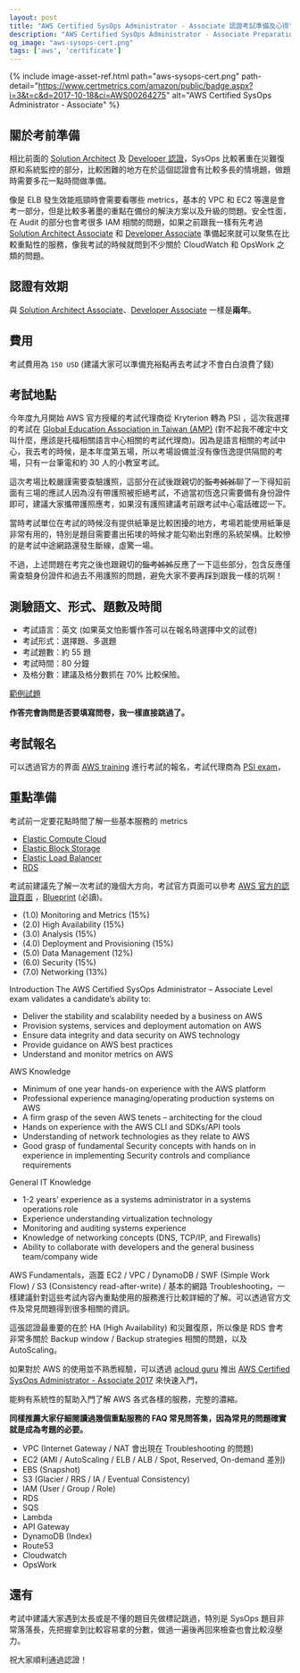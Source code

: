 ```yaml
---
layout: post
title: "AWS Certified SysOps Administrator - Associate 認證考試準備及心得"
description: "AWS Certified SysOps Administrator - Associate Preparation"
og_image: "aws-sysops-cert.png"
tags: ['aws', 'certificate']
---
```


{% include image-asset-ref.html path="aws-sysops-cert.png" path-detail="https://www.certmetrics.com/amazon/public/badge.aspx?i=3&t=c&d=2017-10-18&ci=AWS00264275" alt="AWS Certified SysOps Administrator - Associate" %}

## 關於考前準備

相比前面的 [Solution Architect][aws-saa] 及 [Developer 認證][aws-da]，SysOps 比較著重在災難復原和系統監控的部分，比較困難的地方在於這個認證會有比較多長的情境題，做題時需要多花一點時間做準備。

像是 ELB 發生效能瓶頸時會需要看哪些 metrics，基本的 VPC 和 EC2 等還是會考一部分，但是比較多著墨的重點在備份的解決方案以及升級的問題。安全性面，在 Audit 的部分也會考很多 IAM 相關的問題，如果之前跟我一樣有先考過 [Solution Architect Associate][aws-saa] 和 [Developer Associate][aws-da] 準備起來就可以聚焦在比較重點性的服務，像我考試的時候就問到不少關於 CloudWatch 和 OpsWork 之類的問題。

## 認證有效期

與 [Solution Architect Associate][aws-saa]、[Developer Associate][aws-da] 一樣是**兩年**。


## 費用

考試費用為 `150 USD` (建議大家可以準備充裕點再去考試才不會白白浪費了錢)

## 考試地點

今年度九月開始 AWS 官方授權的考試代理商從 Kryterion 轉為 PSI ，這次我選擇的考試在 [Global Education Association in Taiwan (AMP)][map] (對不起我不確定中文叫什麼，應該是托福相關語言中心相關的考試代理商)。因為是語言相關的考試中心，我去考的時候，是本年度第五場，所以考場設備並沒有像恆逸提供隔間的考場，只有一台筆電和約 30 人的小教室考試。

這次考場比較嚴謹需要查驗護照，這部分在試後跟親切的~~監考姊姊~~聊了一下得知前面有三場的應試人因為沒有帶護照被拒絕考試，不過當初恆逸只需要備有身份證件即可，建議大家攜帶護照應考，如果沒有護照建議考前跟考試中心電話確認一下。

當時考試單位在考試的時候沒有提供紙筆是比較困擾的地方，考場若能使用紙筆是非常有用的，特別是題目需要畫出拓墣的時候才能勾勒出對應的系統架構。比較慘的是考試中途網路還發生斷線，虛驚一場。

不過，上述問題在考完之後也跟親切的~~監考姊姊~~反應了一下這些部分，包含反應僅需查驗身份證件和過去不用護照的問題，避免大家不要再踩到跟我一樣的坑啊！


## 測驗語文、形式、題數及時間

- 考試語言：英文 (如果英文怕影響作答可以在報名時選擇中文的試卷)
- 考試形式：選擇題、多選題
- 考試題數：約 55 題
- 考試時間：80 分鐘
- 及格分數：建議及格分數抓在 70% 比較保險。

[範例試題][example-exam]

**作答完會詢問是否要填寫問卷，我一樣直接跳過了。**


## 考試報名

可以透過官方的界面 [AWS training](https://www.aws.training/) 進行考試的報名，考試代理商為 [PSI exam](https://candidate.psiexams.com/)，


## 重點準備


考試前一定要花點時間了解一些基本服務的 metrics
- [Elastic Compute Cloud][ec2-metrics]
- [Elastic Block Storage][ebs-metrics]
- [Elastic Load Balancer][elb-metrics]
- [RDS][rds-metrics]


考試前建議先了解一次考試的幾個大方向，考試官方頁面可以參考 [AWS 官方的認證頁面][aws-sysops] ，[Blueprint][aws-sysops-blueprint] (必讀)。

- (1.0) Monitoring and Metrics (15%)
- (2.0) High Availability (15%)
- (3.0) Analysis (15%)
- (4.0) Deployment and Provisioning (15%)
- (5.0) Data Management (12%)
- (6.0) Security (15%)
- (7.0) Networking (13%)

Introduction
The AWS Certified SysOps Administrator – Associate Level exam validates a candidate’s ability to:
- Deliver the stability and scalability needed by a business on AWS
- Provision systems, services and deployment automation on AWS
- Ensure data integrity and data security on AWS technology
- Provide guidance on AWS best practices
- Understand and monitor metrics on AWS

AWS Knowledge
- Minimum of one year hands-on experience with the AWS platform
- Professional experience managing/operating production systems on AWS
- A firm grasp of the seven AWS tenets – architecting for the cloud
- Hands on experience with the AWS CLI and SDKs/API tools
- Understanding of network technologies as they relate to AWS
- Good grasp of fundamental Security concepts with hands on in experience in implementing Security controls and compliance requirements

General IT Knowledge
- 1-2 years’ experience as a systems administrator in a systems operations role
- Experience understanding virtualization technology
- Monitoring and auditing systems experience
- Knowledge of networking concepts (DNS, TCP/IP, and Firewalls)
- Ability to collaborate with developers and the general business team/company wide


AWS Fundamentals，涵蓋 EC2 / VPC / DynamoDB / SWF (Simple Work Flow) / S3 (Consistency read-after-write) / 基本的網路 Troubleshooting，一樣建議針對這些考試內容內重點使用的服務進行比較詳細的了解。可以透過官方文件及常見問題得到很多相關的資訊。

這張認證最重要的在於 HA (High Availability) 和災難復原，所以像是 RDS 會考非常多關於 Backup window / Backup strategies 相關的問題，以及 AutoScaling。

如果對於 AWS 的使用並不熟悉經驗，可以透過 [acloud guru][acloud-guru] 推出 [AWS Certified SysOps Administrator - Associate 2017][acloud-guru-sysops] 來快速入門，

能夠有系統性的幫助入門了解 AWS 各式各樣的服務，完整的濃縮。

**同樣推薦大家仔細閱讀過幾個重點服務的 FAQ 常見問答集，因為常見的問題確實就是成為考題的必要。**

- VPC (Internet Gateway / NAT 會出現在 Troubleshooting 的問題)
- EC2 (AMI / AutoScaling / ELB / ALB / Spot, Reserved, On-demand 差別)
- EBS (Snapshot)
- S3 (Glacier / RRS / IA / Eventual Consistency)
- IAM (User / Group / Role)
- RDS
- SQS
- Lambda
- API Gateway
- DynamoDB (Index)
- Route53
- Cloudwatch
- OpsWork

## 還有

考試中建議大家遇到太長或是不懂的題目先做標記跳過，特別是 SysOps 題目非常落落長，先把握拿到比較容易拿的分數，做過一遍後再回來檢查也會比較沒壓力。

祝大家順利通過認證！


[aws-saa]: /posts/aws-certified-solution-architect-associate-preparation
[aws-da]: /posts/aws-developer-associate-preparation
[elb-metrics]: http://docs.aws.amazon.com/elasticloadbalancing/latest/classic/elb-cloudwatch-metrics.html
[ec2-metrics]: http://docs.aws.amazon.com/AmazonCloudWatch/latest/monitoring/ec2-metricscollected.html
[rds-metrics]: http://docs.aws.amazon.com/AmazonCloudWatch/latest/monitoring/rds-metricscollected.html
[ebs-metrics]: http://docs.aws.amazon.com/AmazonCloudWatch/latest/monitoring/ebs-metricscollected.html
[aws-sysops]: https://aws.amazon.com/tw/certification/certified-sysops-admin-associate/
[aws-sysops-blueprint]: http://awstrainingandcertification.s3.amazonaws.com/production/AWS_certified_sysops_associate_blueprint.pdf
[map]: https://goo.gl/maps/Ldk5v8cgrU42
[example-exam]: http://awstrainingandcertification.s3.amazonaws.com/production/AWS_certified_sysops_associate_examsample.pdf
[acloud-guru]: https://acloud.guru/
[acloud-guru-sysops]: https://acloud.guru/course/aws-certified-sysops-administrator-associate
